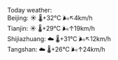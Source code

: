 Today weather:  
Beijing: ☀️   🌡️+32°C 🌬️↖4km/h  
Tianjin: ☀️   🌡️+29°C 🌬️↑19km/h  
Shijiazhuang: ☁️   🌡️+31°C 🌬️↖12km/h  
Tangshan: ☁️   🌡️+26°C 🌬️↑24km/h  
